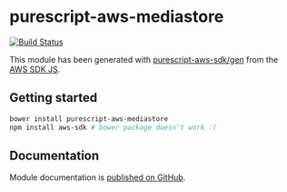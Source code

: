 # purescript-aws-mediastore

[![Build Status](https://app.wercker.com/status/5909b9e96d1080804b17a28f72f87b6b/s/master)](https://app.wercker.com/project/byKey/5909b9e96d1080804b17a28f72f87b6b)

This module has been generated with [purescript-aws-sdk/gen](https://github.com/purescript-aws-sdk/gen) from the [AWS SDK JS](https://github.com/aws/aws-sdk-js).

## Getting started

```sh
bower install purescript-aws-mediastore
npm install aws-sdk # bower package doesn't work :(
```

## Documentation

Module documentation is [published on GitHub](https://github.com/purescript-aws-sdk/purescript-aws-mediastore/tree/master/docs).
